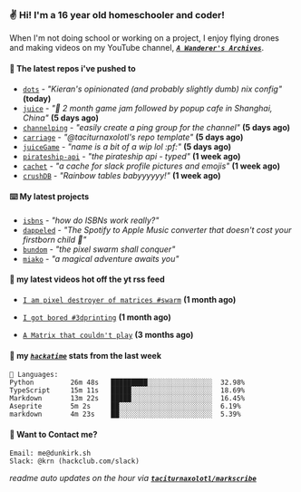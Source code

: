 ### ✌️ Hi! I'm a 16 year old homeschooler and coder!

When I'm not doing school or working on a project, I enjoy flying drones and making videos on my YouTube channel, [**_`A Wanderer's Archives`_**](https://youtube.com/@wanderer.archives).

#### 👷 The latest repos i've pushed to

- [`dots`](https://github.com/taciturnaxolotl/dots) - _"Kieran's opinionated (and probably slightly dumb) nix config"_ **(today)**
- [`juice`](https://github.com/hackclub/juice) - _"🧃 2 month game jam followed by popup cafe in Shanghai, China"_ **(5 days ago)**
- [`channelping`](https://github.com/taciturnaxolotl/channelping) - _"easily create a ping group for the channel"_ **(5 days ago)**
- [`carriage`](https://github.com/taciturnaxolotl/carriage) - _"@taciturnaxolotl's repo template"_ **(5 days ago)**
- [`juiceGame`](https://github.com/felixgao-0/juiceGame) - _"name is a bit of a wip lol :pf:"_ **(5 days ago)**
- [`pirateship-api`](https://github.com/taciturnaxolotl/pirateship-api) - _"the pirateship api - typed"_ **(1 week ago)**
- [`cachet`](https://github.com/taciturnaxolotl/cachet) - _"a cache for slack profile pictures and emojis"_ **(1 week ago)**
- [`crushDB`](https://github.com/taciturnaxolotl/crushDB) - _"Rainbow tables babyyyyyy!"_ **(1 week ago)**

#### ⌨️ My latest projects

- [`isbns`](https://github.com/taciturnaxolotl/isbns) - _"how do ISBNs work really?"_
- [`dappeled`](https://github.com/taciturnaxolotl/dappeled) - _"The Spotify to Apple Music converter that doesn't cost your firstborn child 🍏"_
- [`bundom`](https://github.com/taciturnaxolotl/bundom) - _"the pixel swarm shall conquer"_
- [`miako`](https://github.com/taciturnaxolotl/miako) - _"a magical adventure awaits you"_

#### 🍿 my latest videos hot off the yt rss feed

- [`I am pixel destroyer of matrices #swarm`](https://www.youtube.com/watch?v=bh3vvy5NyKg) **(1 month ago)**

- [`I got bored #3dprinting`](https://www.youtube.com/watch?v=59f5n1NeItE) **(1 month ago)**

- [`A Matrix that couldn't play`](https://www.youtube.com/watch?v=NodwjZF7uZw) **(3 months ago)**



#### 📡 my [_`hackatime`_](https://waka.hackclub.com) stats from the last week

```text
💾 Languages:
Python         26m 48s   █████████░░░░░░░░░░░░░░░░  32.98%
TypeScript     15m 11s   █████░░░░░░░░░░░░░░░░░░░░  18.69%
Markdown       13m 22s   █████░░░░░░░░░░░░░░░░░░░░  16.45%
Aseprite       5m 2s     ██░░░░░░░░░░░░░░░░░░░░░░░  6.19%
markdown       4m 23s    ██░░░░░░░░░░░░░░░░░░░░░░░  5.39%
```

#### 📮 Want to Contact me?

```text
Email: me@dunkirk.sh
Slack: @krn (hackclub.com/slack)
```

_readme auto updates on the hour via [**`taciturnaxolotl/markscribe`**](https://github.com/taciturnaxolotl/markscribe)_
